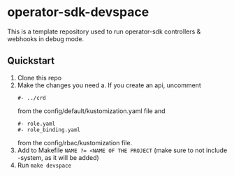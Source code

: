 # operator-sdk-devspace
This is a template repository used to run operator-sdk controllers & webhooks in debug mode.

## Quickstart

1. Clone this repo
2. Make the changes you need
	a. If you create an api, uncomment 
	```bases:
	#- ../crd
	```
	from the config/default/kustomization.yaml file and
	```
	#- role.yaml
	#- role_binding.yaml
	```
	from the config/rbac/kustomization file.
3. Add to Makefile
   ```NAME ?= <NAME OF THE PROJECT``` (make sure to not include -system, as it will be added)
4. Run ```make devspace```
